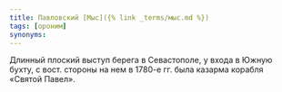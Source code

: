 ```yaml
---
title: Павловский [Мыс]({% link _terms/мыс.md %})
tags: [ороним]
synonyms:
---
```


Длинный плоский выступ берега в Севастополе, у входа в Южную бухту, с вост.
стороны на нем в 1780-е гг. была казарма корабля «Святой Павел».

